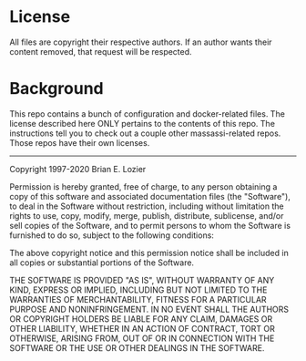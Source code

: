 # License

All files are copyright their respective authors.  If an author wants their 
content removed, that request will be respected.

# Background

This repo contains a bunch of configuration and docker-related files.  The license described here ONLY pertains to the contents of this repo.  The instructions tell you to check out a couple other massassi-related repos.  Those repos have their own licenses.

---

Copyright 1997-2020 Brian E. Lozier

Permission is hereby granted, free of charge, to any person obtaining a copy of this software and associated documentation files (the "Software"), to deal in the Software without restriction, including without limitation the rights to use, copy, modify, merge, publish, distribute, sublicense, and/or sell copies of the Software, and to permit persons to whom the Software is furnished to do so, subject to the following conditions:

The above copyright notice and this permission notice shall be included in all copies or substantial portions of the Software.

THE SOFTWARE IS PROVIDED "AS IS", WITHOUT WARRANTY OF ANY KIND, EXPRESS OR IMPLIED, INCLUDING BUT NOT LIMITED TO THE WARRANTIES OF MERCHANTABILITY, FITNESS FOR A PARTICULAR PURPOSE AND NONINFRINGEMENT. IN NO EVENT SHALL THE AUTHORS OR COPYRIGHT HOLDERS BE LIABLE FOR ANY CLAIM, DAMAGES OR OTHER LIABILITY, WHETHER IN AN ACTION OF CONTRACT, TORT OR OTHERWISE, ARISING FROM, OUT OF OR IN CONNECTION WITH THE SOFTWARE OR THE USE OR OTHER DEALINGS IN THE SOFTWARE.
